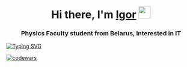 <h1 align="center">Hi there, I'm <a href="https://vk.com/ygrik2003" target="_blank">Igor</a> 
<img src="https://github.com/blackcater/blackcater/raw/main/images/Hi.gif" height="32"/></h1>
<h3 align="center">Physics Faculty student from Belarus, interested in IT</h3>

[![Typing SVG](https://readme-typing-svg.herokuapp.com?color=%2336BCF7&lines=Ygrik@git:+/dev/+$+cat+README.md&pause=300000)](https://git.io/typing-svg)

[![codewars](https://www.codewars.com/users/Ygrik2003/badges/small)](https://www.codewars.com/users/Ygrik2003) 

